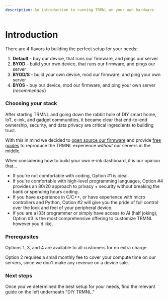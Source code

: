 ```yaml
---
description: An introduction to running TRMNL on your own hardware.
---
```


# Introduction

There are 4 flavors to building the perfect setup for your needs:

1. **Default** - buy our device, that runs our firmware, and pings our server
2. **BYOD** - build your own device, that runs our firmware, and pings our server
3. **BYOD/S** - build your own device, mod our firmware, and ping your own server
4. **BYOS** - buy our device, mod our firmware, and ping your own server (_recommended_)

### Choosing your stack

After starting TRMNL and going down the rabbit hole of DIY smart home, IoT, e-ink, and gadget communities, it became clear that end-to-end ownership, security, and data privacy are critical ingredients to building trust.

With this in mind we decided to [open source our firmware](https://github.com/usetrmnl/firmware) and provide [free guides](https://www.youtube.com/watch?v=3xehPW-PCOM) to reproduce the TRMNL experience _without_ our servers in the middle.

When considering how to build your own e-ink dashboard, it is our opinion that...

* If you're not comfortable with coding, Option #1 is ideal.
* If you're comfortable with high-level programming languages, Option #4 provides an 80/20 approach to privacy + security without breaking the bank or spending hours coding.
* If you have experience in C/C++, or have experience with micro controllers and Python, Option #2 will give you the pride of full control over the look and feel of your peripheral device.
* If you are a l33t programmer or simply have access to AI (half joking), Option #3 is the most comprehensive offering to customize TRMNL however you'd like.

### Prerequisites

Options 1, 3, and 4 are available to all customers for no extra charge.

Option 2 requires a small monthly fee to cover your compute time on our servers, since we don't make any revenue on a device sale.

### Next steps

Once you've determined the best setup for your needs, find the relevant guide on the left underneath "DIY TRMNL."

